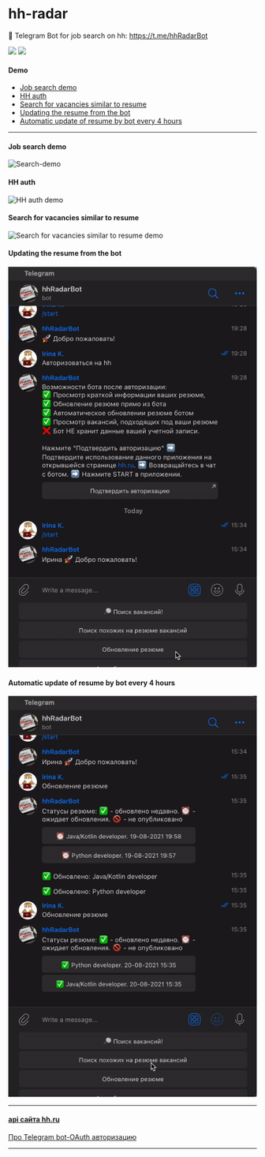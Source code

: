 # hh-radar
🤖 Telegram Bot for job search on hh: https://t.me/hhRadarBot

![](https://img.shields.io/github/languages/top/never-sleeps/hh-radar)
![](https://img.shields.io/github/license/never-sleeps/hh-radar)

#### Demo
- [Job search demo](#job-search-demo)
- [HH auth](#hh-auth)
- [Search for vacancies similar to resume](#search-for-vacancies-similar-to-resume)
- [Updating the resume from the bot](#updating-the-resume-from-the-bot)
- [Automatic update of resume by bot every 4 hours](#Automatic-update-of-resume-by-bot-every-4-hours)

-------------------------------------------------------------------------------
#### Job search demo
![Search-demo](https://github.com/never-sleeps/hh-radar/blob/documentations/demo/search-demo.gif)

#### HH auth
![HH auth demo](https://github.com/never-sleeps/hh-radar/blob/documentations/demo/auth-demo.gif)

#### Search for vacancies similar to resume
![Search for vacancies similar to resume demo](https://github.com/never-sleeps/hh-radar/blob/documentations/demo/search-demo2.gif)

#### Updating the resume from the bot
![Updating the resume demo](https://github.com/never-sleeps/hh-radar/blob/documentations/demo/resume-updating-demo.gif)

#### Automatic update of resume by bot every 4 hours
![Automatic update of resume demo](https://github.com/never-sleeps/hh-radar/blob/documentations/demo/resume-autoupdating-demo.gif)

-------------------------------------------------------------------------------
#### **[api сайта hh.ru ](https://github.com/hhru/api/blob/master/README.md#headhunter-api)**
[Про Telegram bot-OAuth авторизацию](https://coderoad.ru/37264827/Telegram-bot-OAuth-%D0%B0%D0%B2%D1%82%D0%BE%D1%80%D0%B8%D0%B7%D0%B0%D1%86%D0%B8%D1%8F)

-------------------------------------------------------------------------------

